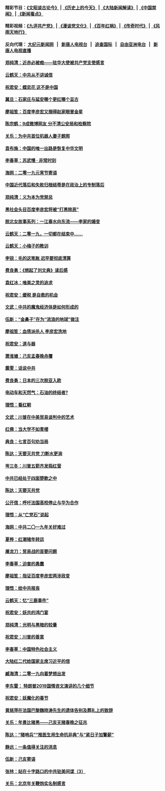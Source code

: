 #### 精彩节目：[《文昭谈古论今》](http://155.138.205.71/wenzhao) | [《历史上的今天》](http://155.138.205.71/today-in-history) | [《大陆新闻解读》](http://155.138.205.71/ntdtv-comedy) | [《中国禁闻》](http://155.138.205.71/ntdtv-news) | [《新闻看点》](http://155.138.205.71/news-insight) 

 #### 精彩视频：[《九评共产党》](http://155.138.205.71:10000/videos/jiuping) | [《漫谈党文化》](http://155.138.205.71:10000/videos/mtdwh) | [《百年红祸》](http://155.138.205.71:10000/videos/bnhh) | [《传奇时代》](http://155.138.205.71:10000/videos/legend) | [《风雨天地行》](http://155.138.205.71:10000/videos/fytdx) 

 #### 反向代理： [大纪元新闻网](http://155.138.205.71:10080/) &nbsp;&nbsp;|&nbsp;&nbsp; [新唐人电视台](http://155.138.205.71:8000/) &nbsp;&nbsp;|&nbsp;&nbsp; [追查国际](http://155.138.205.71:10010/) &nbsp;&nbsp;|&nbsp;&nbsp; [自由亚洲电台](http://155.138.205.71:9800/) &nbsp;&nbsp;|&nbsp;&nbsp; [新唐人电视直播](http://155.138.205.71/) 

#### [郑纯清：近赤必被痴——驻华大使被共产党支使感言](../pages/nsc993/n11065483.md?t=02230637) 

#### [云鹤天：中共从不讲诚信](../pages/nsc993/n11063425.md?t=02230637) 

#### [祝君安：蝶恋花  这不是中国](../pages/nsc993/n11063384.md?t=02230637) 

#### [冀旦：石家庄与延安哪个更红哪个亘古](../pages/nsc993/n11061823.md?t=02230637) 

#### [廖祖笙：百度李彦宏又掴得赵家眼冒金星](../pages/nsc993/n11061663.md?t=02230637) 

#### [陈宗鹤：9成微博网友 分不清公安局和检察院](../pages/nsc993/n11061221.md?t=02230637) 

#### [关乐：为中共首位机器人妻子题照](../pages/nsc993/n11059584.md?t=02230637) 

#### [袁布施：中国的唯一出路是恢复中华文明](../pages/nsc993/n11059626.md?t=02230637) 

#### [李春草：苏武慢 · 非常时刻](../pages/nsc993/n11059601.md?t=02230637) 

#### [海网：二零一九元宵节寄语](../pages/nsc993/n11059559.md?t=02230637) 

#### [中国近代落后和失败归根结蒂是在政治上的专制落后](../pages/nsc993/n11059492.md?t=02230637) 

#### [郑纯清：义为本为党禁忌](../pages/nsc993/n11059333.md?t=02230637) 

#### [黑社会头目百度李彦宏将被“打黑除恶”](../pages/nsc993/n11059139.md?t=02230637) 

#### [脱北女故事系列：一江春水向东流——李家的婚变](../pages/nsc993/n11058783.md?t=02230637) 

#### [云鹤天：二零一九，一切都在结束中……](../pages/nsc993/n11058695.md?t=02230637) 

#### [云鹤天：小梅子的教训](../pages/nsc993/n11058601.md?t=02230637) 

#### [李锐：毛的这笔账 迟早要彻底清算](../pages/nsc993/n11054514.md?t=02230637) 

#### [费良勇：《想起了刘文典》读后感](../pages/nsc993/n11054408.md?t=02230637) 

#### [袁红冰：唯美之灵的追求](../pages/nsc993/n11052800.md?t=02230637) 

#### [祝君安：缓税 是自救的机会](../pages/nsc993/n11052714.md?t=02230637) 

#### [文武：中共的魔鬼经济体是如何形成的](../pages/nsc993/n11051908.md?t=02230637) 

#### [伍新：“金鼻子”在为“流浪的地球”做注](../pages/nsc993/n11051603.md?t=02230637) 

#### [廖祖笙：血债派杀人 李彦宏洗地](../pages/nsc993/n11051397.md?t=02230637) 

#### [祝君安：道与器](../pages/nsc993/n11050653.md?t=02230637) 

#### [萧淮塘：己亥孟春晚舟覆](../pages/nsc993/n11050615.md?t=02230637) 

#### [露雯：话说中共](../pages/nsc993/n11050549.md?t=02230637) 

#### [费良勇：日本的三次脱亚入欧](../pages/nsc993/n11050067.md?t=02230637) 

#### [电动车和天然气：石油的终结者?](../pages/nsc993/n11047401.md?t=02230637) 

#### [理悟：看红朝](../pages/nsc993/n11047368.md?t=02230637) 

#### [文武：川普在中美贸易谈判中的艺术](../pages/nsc993/n11047216.md?t=02230637) 

#### [红佛：当大学不如青楼](../pages/nsc993/n11046910.md?t=02230637) 

#### [典良：七言百句劝当局](../pages/nsc993/n11046467.md?t=02230637) 

#### [陈达：天要灭共党 刀断水更淌](../pages/nsc993/n11045758.md?t=02230637) 

#### [岑三冬：川普五箭齐发捣红营](../pages/nsc993/n11045729.md?t=02230637) 

#### [中共已经处于四面楚歌之中](../pages/nsc993/n11044959.md?t=02230637) 

#### [陈达：天要灭共党](../pages/nsc993/n11043924.md?t=02230637) 

#### [公开信：呼吁法国高校停止与华为合作](../pages/nsc993/n11042967.md?t=02230637) 

#### [理悟：从“亡党石”说起](../pages/nsc993/n11042524.md?t=02230637) 

#### [海网：中共二〇一九年关好难过](../pages/nsc993/n11041415.md?t=02230637) 

#### [夏桦：红潮猪年转运](../pages/nsc993/n11041337.md?t=02230637) 

#### [屠龙刀：贸易战的首要问题](../pages/nsc993/n11040283.md?t=02230637) 

#### [李春草：迫害的愚蠢](../pages/nsc993/n11036601.md?t=02230637) 

#### [廖祖笙：指证百度李彦宏两涉政变](../pages/nsc993/n11036579.md?t=02230637) 

#### [理悟：给中共报丧](../pages/nsc993/n11036501.md?t=02230637) 

#### [云鹤天：忆“三鹿事件”](../pages/nsc993/n11036466.md?t=02230637) 

#### [祝君安：妖共的鸿门宴](../pages/nsc993/n11035387.md?t=02230637) 

#### [郑纯清：光明与黑暗的较量](../pages/nsc993/n11035337.md?t=02230637) 

#### [祝君安：川普的善意](../pages/nsc993/n11032077.md?t=02230637) 

#### [李春草：中国特色社会主义](../pages/nsc993/n11032132.md?t=02230637) 

#### [大陆红二代给国家主席习近平的信](../pages/nsc993/n11031995.md?t=02230637) 

#### [臧海清：二零一九向着梦想出发](../pages/nsc993/n11031959.md?t=02230637) 

#### [李东雷： 特朗普2019国情咨文演讲的几个细节](../pages/nsc993/n11031943.md?t=02230637) 

#### [祝君安：妖魔化的春节](../pages/nsc993/n11031747.md?t=02230637) 

#### [黄慈萍在法国巴黎魏晓涛先生的遗体告别及葬礼上的致辞](../pages/nsc993/n11031419.md?t=02230637) 

#### [关乐：年景比猪黑——己亥无猪春晚之征兆](../pages/nsc993/n11031494.md?t=02230637) 

#### [陈达：“猪哨兵”“推医生用生命抗非典”与“紧日子加警薪”](../pages/nsc993/n11027746.md?t=02230637) 

#### [静远：一条值得关注的消息](../pages/nsc993/n11024470.md?t=02230637) 

#### [伍新：己亥寄语](../pages/nsc993/n11024543.md?t=02230637) 

#### [张林：站在十字路口的中共驻美间谍（3）](../pages/nsc993/n11023043.md?t=02230637) 

#### [关乐：北京年关鞭炮实名制感言](../pages/nsc993/n11022630.md?t=02230637) 

